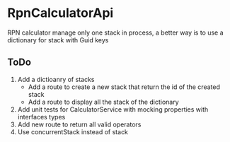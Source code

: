 # RpnCalculatorApi
RPN calculator manage only one stack in process, a better way is to use a dictionary for stack with Guid keys

## ToDo
1. Add a dictioanry of stacks
	* Add a route to create a new stack that return the id of the created stack
	* Add a route to display all the stack of the dictionary
2. Add unit tests for CalculatorService with mocking properties with interfaces types
3. Add new route to return all valid operators
4. Use concurrentStack instead of stack
